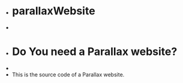 - # parallaxWebsite
+
+ # Do You need a Parallax website?
+
+ This is the source code of a Parallax website.
